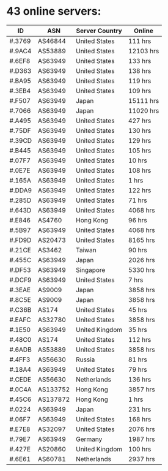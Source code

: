 # 43 online servers:

| ID | ASN | Server Country | Online |
| ------ | ------ | ------ | ------ |
| #.3769 | AS46844 | United States | 111 hrs |
| #.9AC4 | AS53889 | United States | 12103 hrs |
| #.6EF8 | AS63949 | United States | 133 hrs |
| #.D363 | AS63949 | United States | 138 hrs |
| #.BA95 | AS63949 | United States | 119 hrs |
| #.3EB4 | AS63949 | United States | 109 hrs |
| #.F507 | AS63949 | Japan | 15111 hrs |
| #.7066 | AS63949 | Japan | 11020 hrs |
| #.A495 | AS63949 | United States | 427 hrs |
| #.75DF | AS63949 | United States | 130 hrs |
| #.39CD | AS63949 | United States | 129 hrs |
| #.B445 | AS63949 | United States | 105 hrs |
| #.07F7 | AS63949 | United States | 10 hrs |
| #.0E7E | AS63949 | United States | 108 hrs |
| #.165A | AS63949 | United States | 1 hrs |
| #.DDA9 | AS63949 | United States | 122 hrs |
| #.285D | AS63949 | United States | 71 hrs |
| #.643D | AS63949 | United States | 4068 hrs |
| #.E846 | AS4760 | Hong Kong | 96 hrs |
| #.5B97 | AS63949 | United States | 4068 hrs |
| #.FD9D | AS20473 | United States | 8165 hrs |
| #.21CE | AS3462 | Taiwan | 90 hrs |
| #.455C | AS63949 | Japan | 2026 hrs |
| #.DF53 | AS63949 | Singapore | 5330 hrs |
| #.DCF9 | AS63949 | United States | 7 hrs |
| #.3EAE | AS9009 | Japan | 3858 hrs |
| #.8C5E | AS9009 | Japan | 3858 hrs |
| #.C36B | AS174 | United States | 45 hrs |
| #.EAFC | AS32780 | United States | 3858 hrs |
| #.1E50 | AS63949 | United Kingdom | 35 hrs |
| #.48C0 | AS174 | United States | 112 hrs |
| #.6ADB | AS53889 | United States | 3858 hrs |
| #.4FF3 | AS56630 | Russia | 81 hrs |
| #.18A4 | AS63949 | United States | 79 hrs |
| #.CEDE | AS56630 | Netherlands | 136 hrs |
| #.0C4A | AS133752 | Hong Kong | 3857 hrs |
| #.45C6 | AS137872 | Hong Kong | 1 hrs |
| #.0224 | AS63949 | Japan | 231 hrs |
| #.06F7 | AS63949 | United States | 168 hrs |
| #.E7E8 | AS32097 | United States | 2076 hrs |
| #.79E7 | AS63949 | Germany | 1987 hrs |
| #.427E | AS20860 | United Kingdom | 100 hrs |
| #.6E61 | AS60781 | Netherlands | 2937 hrs |


